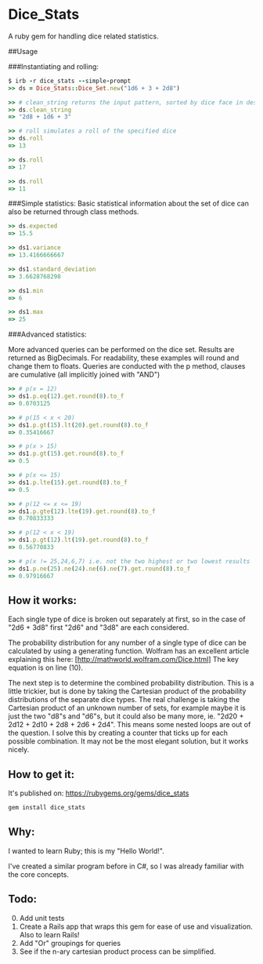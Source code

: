 # Dice_Stats
A ruby gem for handling dice related statistics.

##Usage

###Instantiating and rolling:

```ruby
$ irb -r dice_stats --simple-prompt
>> ds = Dice_Stats::Dice_Set.new("1d6 + 3 + 2d8")

>> # clean_string returns the input pattern, sorted by dice face in descending order
>> ds.clean_string
=> "2d8 + 1d6 + 3"

>> # roll simulates a roll of the specified dice
>> ds.roll
=> 13

>> ds.roll
=> 17

>> ds.roll
=> 11
```

###Simple statistics:
Basic statistical information about the set of dice can also be returned through class methods.

```ruby
>> ds.expected
=> 15.5

>> ds1.variance
=> 13.4166666667

>> ds1.standard_deviation
=> 3.6628768298

>> ds1.min
=> 6

>> ds1.max
=> 25
```

###Advanced statistics:

More advanced queries can be performed on the dice set. Results are returned as BigDecimals. 
For readability, these examples will round and change them to floats.
Queries are conducted with the p method, clauses are cumulative (all implicitly joined with "AND")

```ruby
>> # p(x = 12)
>> ds1.p.eq(12).get.round(8).to_f
=> 0.0703125

>> # p(15 < x < 20)
>> ds1.p.gt(15).lt(20).get.round(8).to_f
=> 0.35416667

>> # p(x > 15)
>> ds1.p.gt(15).get.round(8).to_f
=> 0.5

>> # p(x <= 15)
>> ds1.p.lte(15).get.round(8).to_f
=> 0.5

>> # p(12 <= x <= 19)
>> ds1.p.gte(12).lte(19).get.round(8).to_f
=> 0.70833333

>> # p(12 < x < 19)
>> ds1.p.gt(12).lt(19).get.round(8).to_f
=> 0.56770833

>> # p(x != 25,24,6,7) i.e. not the two highest or two lowest results
>> ds1.p.ne(25).ne(24).ne(6).ne(7).get.round(8).to_f
=> 0.97916667
```


## How it works:

Each single type of dice is broken out separately at first, so in the case of "2d6 + 3d8" first "2d6" and "3d8" are each considered.

The probability distribution for any number of a single type of dice can be calculated by using a generating function.
Wolfram has an excellent article explaining this here: [http://mathworld.wolfram.com/Dice.html]
The key equation is on line (10).

The next step is to determine the combined probability distribution. This is a little trickier, but is done by taking the Cartesian product of the probability distributions of the separate dice types. The real challenge is taking the Cartesian product of an unknown number of sets, for example maybe it is just the two "d8"s and "d6"s, but it could also be many more, ie. "2d20 + 2d12 + 2d10 + 2d8 + 2d6 + 2d4". This means some nested loops are out of the question. I solve this by creating a counter that ticks up for each possible combination. It may not be the most elegant solution, but it works nicely.

## How to get it:

It's published on: https://rubygems.org/gems/dice_stats
```bash
gem install dice_stats
```

## Why:

I wanted to learn Ruby; this is my "Hello World!". 

I've created a similar program before in C#, so I was already familiar with the core concepts.


## Todo:

0. Add unit tests
1. Create a Rails app that wraps this gem for ease of use and visualization. Also to learn Rails!
2. Add "Or" groupings for queries
3. See if the n-ary cartesian product process can be simplified.